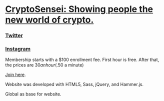 # [CryptoSensei: Showing people the new world of crypto.](https://cryptosensei.org)

### [Twitter](https://twitter.com/CryptoSenseiorg/)
### [Instagram](https://www.instagram.com/cryptosenseiorg/)

Membership starts with a $100 enrollment fee. First hour is free. After that, the prices are $30 an hour ($.50 a minute)

[Join here](https://cryptosensei.org).

Website was developed with HTML5, Sass, jQuery, and Hammer.js.

Global as base for website.
